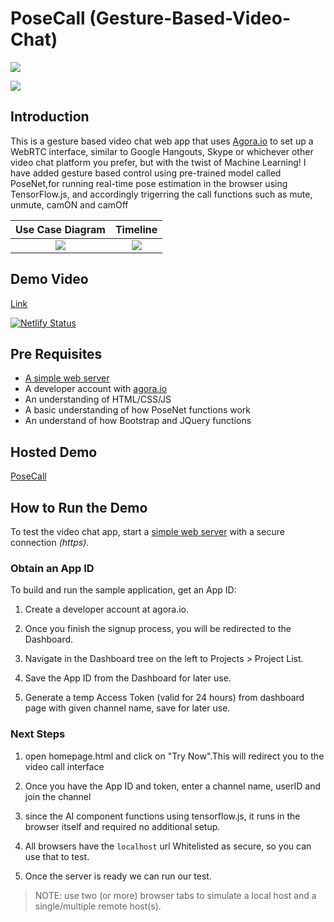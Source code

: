 # PoseCall (Gesture-Based-Video-Chat)

![](https://user-images.githubusercontent.com/58564635/223690137-1d863120-0442-471d-93e3-440e9c4f69bf.jpg)

![](https://user-images.githubusercontent.com/58564635/223690390-8b4d6bb9-7ebc-4908-b0e2-6f602f3cdd23.jpg)


## Introduction
This is a gesture based video chat web app that uses [Agora.io](https://www.agora.io) to set up a WebRTC interface, similar to Google Hangouts, Skype or whichever other video chat platform you prefer, but with the twist of Machine Learning! I have added gesture based control using pre-trained model called PoseNet,for running real-time pose estimation in the browser using TensorFlow.js, and accordingly trigerring the call functions such as mute, unmute, camON and camOff

Use Case Diagram             |  Timeline
:-------------------------:|:-------------------------:
![](https://user-images.githubusercontent.com/58564635/198947105-aced970f-08d9-45d2-8028-2d2044d383f4.png)  |  ![](https://user-images.githubusercontent.com/58564635/198948368-a888e5a0-d72f-4ca5-97cf-b93a1ef126db.jpeg)

## Demo Video
 [Link](https://youtu.be/I8tyPYf2_9I)


[![Netlify Status](https://api.netlify.com/api/v1/badges/bbef2d65-738d-4409-834a-f6e760e9f8e6/deploy-status)](https://app.netlify.com/sites/posecall/deploys)


## Pre Requisites
- [A simple web server](https://developer.mozilla.org/en-US/docs/Learn/Common_questions/set_up_a_local_testing_server)
- A developer account with [agora.io](https://console.agora.io/)
- An understanding of HTML/CSS/JS 
- A basic understanding of how PoseNet functions work 
- An understand of how Bootstrap and JQuery functions

## Hosted Demo ##
[PoseCall](posecall.netlify.app/)

## How to Run the Demo ##
To test the video chat app, start a [simple web server](https://developer.mozilla.org/en-US/docs/Learn/Common_questions/set_up_a_local_testing_server) with a secure connection _(https)_. 

### Obtain an App ID
To build and run the sample application, get an App ID:

1. Create a developer account at agora.io. 

2. Once you finish the signup process, you will be redirected to the Dashboard.

3. Navigate in the Dashboard tree on the left to Projects > Project List.

4. Save the App ID from the Dashboard for later use.

5. Generate a temp Access Token (valid for 24 hours) from dashboard page with given channel name, save for later use.

### Next Steps
1. open homepage.html and click on "Try Now".This will redirect you to the video call interface

2. Once you have the App ID and token, enter a channel name, userID and join the channel

3. since the AI component functions using tensorflow.js, it runs in the browser itself and required no additional setup. 

4. All browsers have the `localhost` url Whitelisted as secure, so you can use that to test. 

5. Once the server is ready we can run our test.

>NOTE: use two (or more) browser tabs to simulate a local host and a single/multiple remote host(s).
